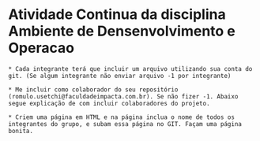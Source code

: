 # Atividade Continua da disciplina Ambiente de Densenvolvimento e Operacao
    * Cada integrante terá que incluir um arquivo utilizando sua conta do git. (Se algum integrante não enviar arquivo -1 por integrante)
    
    * Me incluir como colaborador do seu repositório (romulo.usetchi@faculdadeimpacta.com.br). Se não fizer -1. Abaixo segue explicação de com incluir colaboradores do projeto. 
    
    * Criem uma página em HTML e na página inclua o nome de todos os integrantes do grupo, e subam essa página no GIT. Façam uma página bonita. 
